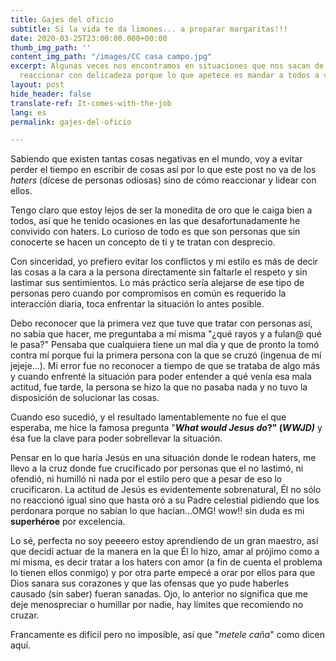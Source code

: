 ```yaml
---
title: Gajes del oficio
subtitle: Si la vida te da limones... a preparar margaritas!!!
date: 2020-03-25T23:00:00.000+00:00
thumb_img_path: ''
content_img_path: "/images/CC casa campo.jpg"
excerpt: Algunas veces nos encontramos en situaciones que nos sacan de onda y cuesta
  reaccionar con delicadeza porque lo que apetece es mandar a todos a volar.
layout: post
hide_header: false
translate-ref: It-comes-with-the-job
lang: es
permalink: gajes-del-oficio

---
```

Sabiendo que existen tantas cosas negativas en el mundo, voy a evitar perder el tiempo en escribir de cosas así por lo que este post no va de los _haters_ (dícese de personas odiosas) sino de cómo reaccionar y lidear con ellos.

Tengo claro que estoy lejos de ser la monedita de oro que le caiga bien a todos, así que he tenido ocasiones en las que desafortunadamente he convivido con haters. Lo curioso de todo es que son personas que sin conocerte se hacen un concepto de ti y te tratan con desprecio.

Con sinceridad, yo prefiero evitar los conflictos y mi estilo es más de decir las cosas a la cara a la persona directamente sin faltarle el respeto y sin lastimar sus sentimientos. Lo más práctico sería alejarse de ese tipo de personas pero cuando por compromisos en común es requerido la interacción diaria, toca enfrentar la situación lo antes posible.

Debo reconocer que la primera vez que tuve que tratar con personas así, no sabía que hacer, me preguntaba a mí misma "¿qué rayos y a fulan@ qué le pasa?" Pensaba que cualquiera tiene un mal día y que de pronto la tomó contra mí porque fui la primera persona con la que se cruzó (ingenua de mí jejeje...). Mi error fue no reconocer a tiempo de que se trataba de algo más y cuando enfrenté la situación para poder entender a qué venía esa mala actitud, fue tarde, la persona se hizo la que no pasaba nada y no tuvo la disposición de solucionar las cosas.

Cuando eso sucedió, y el resultado lamentablemente no fue el que esperaba, me hice la famosa pregunta "**_What would Jesus do_?" (_WWJD)_** y ésa fue la clave para poder sobrellevar la situación.

Pensar en lo que haría Jesús en una situación donde le rodean haters, me llevo a la cruz donde fue crucificado por personas que el no lastimó, ni ofendió, ni humilló ni nada por el estilo pero que a pesar de eso lo crucificaron. La actitud de Jesús es evidentemente sobrenatural, Él no sólo no reaccionó igual sino que hasta oró a su Padre celestial pidiendo que los perdonara porque no sabían lo que hacían...OMG! wow!! sin duda es mi **superhéroe** por excelencia.

Lo sé, perfecta no soy peeeero estoy aprendiendo de un gran maestro, así que decidí actuar de la manera en la que Él lo hizo, amar al prójimo como a mí misma, es decir tratar a los haters con amor (a fin de cuenta el problema lo tienen ellos conmigo) y por otra parte empecé a orar por ellos para que Dios sanara sus corazones y que las ofensas que yo pude haberles causado (sin saber) fueran sanadas. Ojo, lo anterior no significa que me deje menospreciar o humillar por nadie, hay límites que recomiendo no cruzar.

Francamente es difícil pero no imposible, así que "_metele caña_" como dicen aquí.